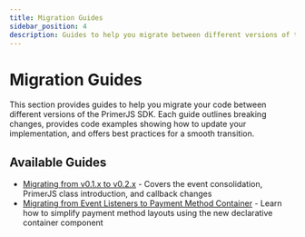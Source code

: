 ```yaml
---
title: Migration Guides
sidebar_position: 4
description: Guides to help you migrate between different versions of the PrimerJS SDK
---
```


# Migration Guides

This section provides guides to help you migrate your code between different versions of the PrimerJS SDK. Each guide outlines breaking changes, provides code examples showing how to update your implementation, and offers best practices for a smooth transition.

## Available Guides

- [Migrating from v0.1.x to v0.2.x](./v01-to-v02) - Covers the event consolidation, PrimerJS class introduction, and callback changes
- [Migrating from Event Listeners to Payment Method Container](./event-listeners-to-payment-method-container) - Learn how to simplify payment method layouts using the new declarative container component
